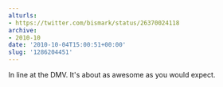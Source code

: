 ```yaml
---
alturls:
- https://twitter.com/bismark/status/26370024118
archive:
- 2010-10
date: '2010-10-04T15:00:51+00:00'
slug: '1286204451'
---
```


In line at the DMV.  It's about as awesome as you would expect.

